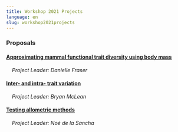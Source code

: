 ```yaml
---
title: Workshop 2021 Projects
language: en
slug: workshop2021projects
---
```


<h3>Proposals</h3>

<h4><a href="https://drive.google.com/drive/folders/1nNnmVitsBD4wgwPA5uDtWai1EAogFrWn?usp=sharing">Approximating mammal functional trait diversity using body mass</a></h4>
&nbsp;&nbsp;&nbsp;&nbsp;<i>Project Leader: Danielle Fraser</i>
    
<br>

<h4><a href="https://drive.google.com/drive/folders/1mkh7OwnQbpWTRCsOebkXdrJB6E3QmRy2?usp=sharing">Inter- and intra- trait variation</a></h4>
&nbsp;&nbsp;&nbsp;&nbsp;<i>Project Leader: Bryan McLean</i>

<br>

<h4><a href="https://drive.google.com/drive/folders/1iVIChVhxhTSE4xyzmOow6fp2g68xi5xI?usp=sharing">Testing allometric methods</a></h4>
&nbsp;&nbsp;&nbsp;&nbsp;<i>Project Leader: Noé de la Sancha</i>
